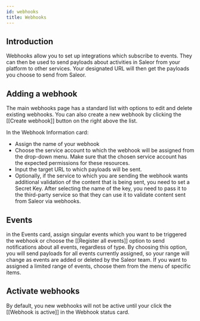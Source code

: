```yaml
---
id: webhooks
title: Webhooks
---
```


## Introduction

Webhooks allow you to set up integrations which subscribe to events. They can then be used to send payloads about activities in Saleor from your platform to other services. Your designated URL will then get the payloads you choose to send from Saleor.

## Adding a webhook

The main webhooks page has a standard list with options to edit and delete existing webhooks. You can also create a new webhook by clicking the [[Create webhook]] button on the right above the list.

In the Webhook Information card: 
- Assign the name of your webhook 
- Choose the service account to which the webhook will be assigned from the drop-down menu. Make sure that the chosen service account has the expected permissions for these resources.
- Input the target URL to which payloads will be sent.
- Optionally, if the service to which you are sending the webhook wants additional validation of the content that is being sent, you need to set a Secret Key. After selecting the name of the key, you need to pass it to the third-party service so that they can use it to validate content sent from Saleor via webhooks.

## Events

in the Events card, assign singular events which you want to be triggered the webhook or choose the [[Register all events]] option to send notifications about all events, regardless of type. By choosing this option, you will send payloads for all events currently assigned, so your range will change as events are added or deleted by the Saleor team. If you want to assigned a limited range of events, choose them from the menu of specific items.

## Activate webhooks

By default, you new webhooks will not be active until your click the [[Webhook is active]] in the Webhook status card. 